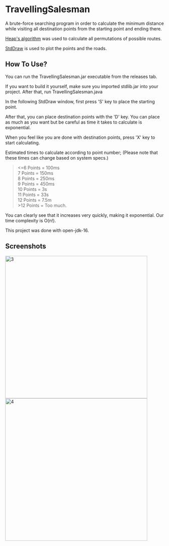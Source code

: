 # TravellingSalesman
A brute-force searching program in order to calculate the minimum distance while visiting all destination points from the starting point and ending there.   

[Heap's algorithm](https://en.wikipedia.org/wiki/Heap%27s_algorithm) was used to calculate all permutations of possible routes.   

[StdDraw](https://introcs.cs.princeton.edu/java/stdlib/stdlib.jar) is used to plot the points and the roads.

## How To Use?

You can run the TravellingSalesman.jar executable from the releases tab.  

If you want to build it yourself, make sure you imported stdlib.jar into your project. After that, run TravellingSalesman.java   

In the following StdDraw window, first press 'S' key to place the starting point.   

After that, you can place destination points with the 'D' key. You can place as much as you want but be careful as time it takes to calculate is exponential.   

When you feel like you are done with destination points, press 'X' key to start calculating.   

Estimated times to calculate according to point number; (Please note that these times can change based on system specs.)

> <=6 Points = 100ms   
> 7 Points = 150ms   
> 8 Points = 250ms   
> 9 Points = 450ms   
> 10 Points = 3s   
> 11 Points = 33s   
> 12 Points = 7.5m   
> \>12 Points = Too much.

You can clearly see that it increases very quickly, making it exponential. Our time complexity is O(n!).  

This project was done with open-jdk-16.

## Screenshots

<img width="450" alt="3" src="https://user-images.githubusercontent.com/1669855/124183757-58e6dc00-dac1-11eb-9bd0-d9f8ddf8b1ac.PNG">
<img width="450" alt="4" src="https://user-images.githubusercontent.com/1669855/124183763-5b493600-dac1-11eb-9dbb-a86c3803ec4c.PNG">



